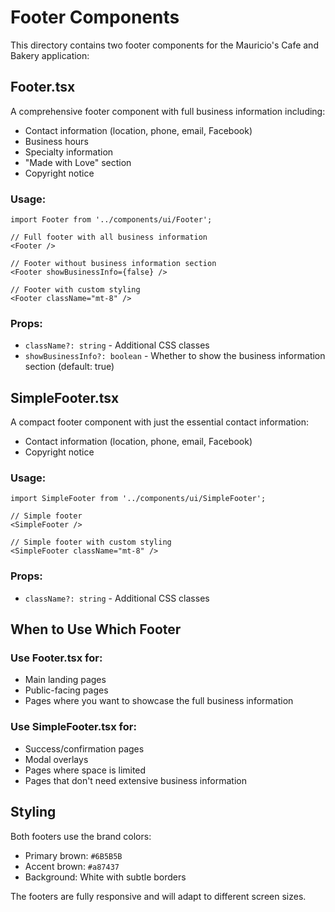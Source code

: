 # Footer Components

This directory contains two footer components for the Mauricio's Cafe and Bakery application:

## Footer.tsx
A comprehensive footer component with full business information including:
- Contact information (location, phone, email, Facebook)
- Business hours
- Specialty information
- "Made with Love" section
- Copyright notice

### Usage:
```tsx
import Footer from '../components/ui/Footer';

// Full footer with all business information
<Footer />

// Footer without business information section
<Footer showBusinessInfo={false} />

// Footer with custom styling
<Footer className="mt-8" />
```

### Props:
- `className?: string` - Additional CSS classes
- `showBusinessInfo?: boolean` - Whether to show the business information section (default: true)

## SimpleFooter.tsx
A compact footer component with just the essential contact information:
- Contact information (location, phone, email, Facebook)
- Copyright notice

### Usage:
```tsx
import SimpleFooter from '../components/ui/SimpleFooter';

// Simple footer
<SimpleFooter />

// Simple footer with custom styling
<SimpleFooter className="mt-8" />
```

### Props:
- `className?: string` - Additional CSS classes

## When to Use Which Footer

### Use Footer.tsx for:
- Main landing pages
- Public-facing pages
- Pages where you want to showcase the full business information

### Use SimpleFooter.tsx for:
- Success/confirmation pages
- Modal overlays
- Pages where space is limited
- Pages that don't need extensive business information

## Styling
Both footers use the brand colors:
- Primary brown: `#6B5B5B`
- Accent brown: `#a87437`
- Background: White with subtle borders

The footers are fully responsive and will adapt to different screen sizes.















